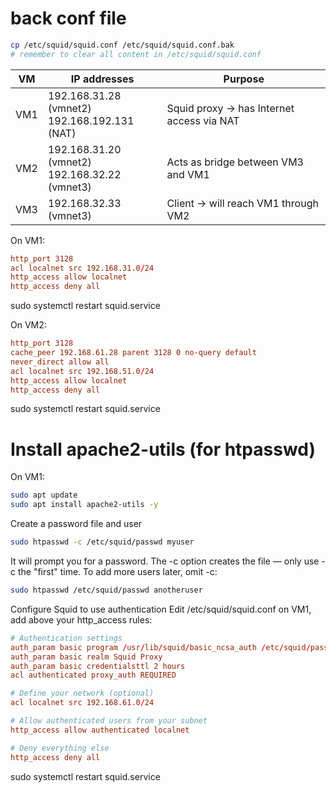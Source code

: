 
# back conf file
```bash
cp /etc/squid/squid.conf /etc/squid/squid.conf.bak
# remember to clear all content in /etc/squid/squid.conf
```

| VM  | IP addresses                                      | Purpose                                   |
| --- | ------------------------------------------------- | ----------------------------------------- |
| VM1 | 192.168.31.28 (vmnet2)<br>192.168.192.131 (NAT)   | Squid proxy → has Internet access via NAT |
| VM2 | 192.168.31.20 (vmnet2)<br>192.168.32.22 (vmnet3) | Acts as bridge between VM3 and VM1        |
| VM3 | 192.168.32.33 (vmnet3)                            | Client → will reach VM1 through VM2       |


On VM1:
```conf
http_port 3128
acl localnet src 192.168.31.0/24
http_access allow localnet
http_access deny all
```
sudo systemctl restart squid.service

On VM2:

```conf
http_port 3128
cache_peer 192.168.61.28 parent 3128 0 no-query default
never_direct allow all
acl localnet src 192.168.51.0/24
http_access allow localnet
http_access deny all
```
sudo systemctl restart squid.service


# Install apache2-utils (for htpasswd)

On VM1:
```bash
sudo apt update
sudo apt install apache2-utils -y
```
Create a password file and user

```bash
sudo htpasswd -c /etc/squid/passwd myuser
```
It will prompt you for a password.
The -c option creates the file — only use -c the "first" time.
To add more users later, omit -c:

```bash
sudo htpasswd /etc/squid/passwd anotheruser
```

Configure Squid to use authentication
Edit /etc/squid/squid.conf on VM1, add above your http_access rules:

```conf
# Authentication settings
auth_param basic program /usr/lib/squid/basic_ncsa_auth /etc/squid/passwd
auth_param basic realm Squid Proxy
auth_param basic credentialsttl 2 hours
acl authenticated proxy_auth REQUIRED

# Define your network (optional)
acl localnet src 192.168.61.0/24

# Allow authenticated users from your subnet
http_access allow authenticated localnet

# Deny everything else
http_access deny all
```
sudo systemctl restart squid.service

